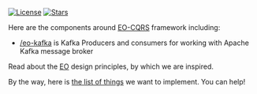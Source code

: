 [![License](https://img.shields.io/badge/license-MIT-green.svg)](https://github.com/eo-cqrs/.github/blob/master/LICENSE)
[![Stars](https://img.shields.io/github/stars/eo-cqrs)](https://github.com/cqrs)

Here are the components around [EO-CQRS](https://eo-cqrs.github.io/.github) framework including:

* [/eo-kafka](https://github.com/eo-cqrs/eo-kafka) is Kafka Producers and consumers for working with Apache Kafka
  message broker

Read about the [EO](https://www.elegantobjects.org) design principles, by which we are inspired.

By the way, here is [the list of things](https://github.com/eo-cqrs/ideas/issues) we want to implement. You can help!